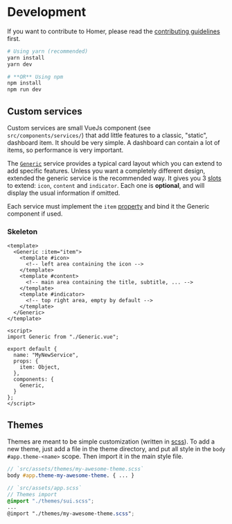 # Development

If you want to contribute to Homer, please read the [contributing guidelines](https://github.com/bastienwirtz/homer/blob/main/CONTRIBUTING.md) first. 

```sh
# Using yarn (recommended)
yarn install
yarn dev

# **OR** Using npm
npm install
npm run dev
```

## Custom services

Custom services are small VueJs component (see `src/components/services/`) that add little features to a classic, "static", dashboard item. It should be very simple.
A dashboard can contain a lot of items, so performance is very important. 

The [`Generic`](https://github.com/bastienwirtz/homer/blob/main/src/components/services/Generic.vue) service provides a typical card layout which
you can extend to add specific features. Unless you want a completely different design, extended the generic service is the recommended way. It gives you 3 [slots](https://vuejs.org/v2/guide/components-slots.html#Named-Slots) to extend: `icon`, `content` and `indicator`. 
Each one is **optional**, and will display the usual information if omitted.

Each service must implement the `item` [property](https://vuejs.org/v2/guide/components-props.html) and bind it the Generic component if used.

### Skeleton
```Vue
<template>
  <Generic :item="item">
    <template #icon>
      <!-- left area containing the icon -->
    </template>
    <template #content>
      <!-- main area containing the title, subtitle, ... -->
    </template>
    <template #indicator>
      <!-- top right area, empty by default -->
    </template>
  </Generic>
</template>

<script>
import Generic from "./Generic.vue";

export default {
  name: "MyNewService",
  props: {
    item: Object,
  },
  components: {
    Generic,
  }
};
</script>
```


## Themes

Themes are meant to be simple customization (written in [scss](https://sass-lang.com/documentation/syntax)).
To add a new theme, just add a file in the theme directory, and put all style in the `body #app.theme-<name>` scope. Then import it in the main style file.

```scss
// `src/assets/themes/my-awesome-theme.scss`
body #app.theme-my-awesome-theme. { ... }
```

```scss
// `src/assets/app.scss`
// Themes import
@import "./themes/sui.scss";
...
@import "./themes/my-awesome-theme.scss";
```
